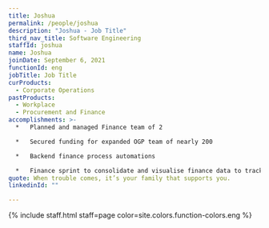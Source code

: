 ```yaml
---
title: Joshua
permalink: /people/joshua
description: "Joshua - Job Title"
third_nav_title: Software Engineering
staffId: joshua
name: Joshua
joinDate: September 6, 2021
functionId: eng
jobTitle: Job Title
curProducts:
  - Corporate Operations
pastProducts:
  - Workplace
  - Procurement and Finance
accomplishments: >-
  *   Planned and managed Finance team of 2

  *   Secured funding for expanded OGP team of nearly 200

  *   Backend finance process automations

  *   Finance sprint to consolidate and visualise finance data to track OGP expenditure by team
quote: When trouble comes, it’s your family that supports you.
linkedinId: ""

---
```


{% include staff.html staff=page color=site.colors.function-colors.eng %}
